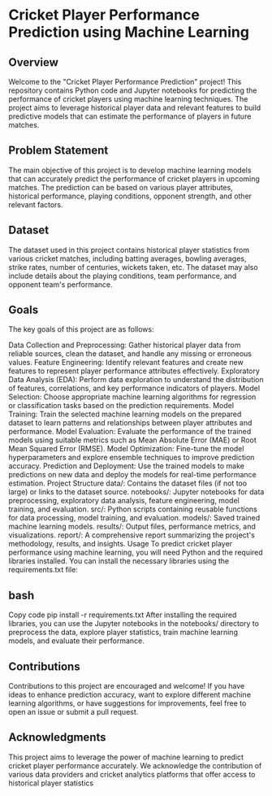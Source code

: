 # Cricket Player Performance Prediction using Machine Learning
## Overview
Welcome to the "Cricket Player Performance Prediction" project! This repository contains Python code and Jupyter notebooks for predicting the performance of cricket players using machine learning techniques. The project aims to leverage historical player data and relevant features to build predictive models that can estimate the performance of players in future matches.

## Problem Statement
The main objective of this project is to develop machine learning models that can accurately predict the performance of cricket players in upcoming matches. The prediction can be based on various player attributes, historical performance, playing conditions, opponent strength, and other relevant factors.

## Dataset
The dataset used in this project contains historical player statistics from various cricket matches, including batting averages, bowling averages, strike rates, number of centuries, wickets taken, etc. The dataset may also include details about the playing conditions, team performance, and opponent team's performance.

## Goals
The key goals of this project are as follows:

Data Collection and Preprocessing: Gather historical player data from reliable sources, clean the dataset, and handle any missing or erroneous values.
Feature Engineering: Identify relevant features and create new features to represent player performance attributes effectively.
Exploratory Data Analysis (EDA): Perform data exploration to understand the distribution of features, correlations, and key performance indicators of players.
Model Selection: Choose appropriate machine learning algorithms for regression or classification tasks based on the prediction requirements.
Model Training: Train the selected machine learning models on the prepared dataset to learn patterns and relationships between player attributes and performance.
Model Evaluation: Evaluate the performance of the trained models using suitable metrics such as Mean Absolute Error (MAE) or Root Mean Squared Error (RMSE).
Model Optimization: Fine-tune the model hyperparameters and explore ensemble techniques to improve prediction accuracy.
Prediction and Deployment: Use the trained models to make predictions on new data and deploy the models for real-time performance estimation.
Project Structure
data/: Contains the dataset files (if not too large) or links to the dataset source.
notebooks/: Jupyter notebooks for data preprocessing, exploratory data analysis, feature engineering, model training, and evaluation.
src/: Python scripts containing reusable functions for data processing, model training, and evaluation.
models/: Saved trained machine learning models.
results/: Output files, performance metrics, and visualizations.
report/: A comprehensive report summarizing the project's methodology, results, and insights.
Usage
To predict cricket player performance using machine learning, you will need Python and the required libraries installed. You can install the necessary libraries using the requirements.txt file:

## bash
Copy code
pip install -r requirements.txt
After installing the required libraries, you can use the Jupyter notebooks in the notebooks/ directory to preprocess the data, explore player statistics, train machine learning models, and evaluate their performance.

## Contributions
Contributions to this project are encouraged and welcome! If you have ideas to enhance prediction accuracy, want to explore different machine learning algorithms, or have suggestions for improvements, feel free to open an issue or submit a pull request.

## Acknowledgments
This project aims to leverage the power of machine learning to predict cricket player performance accurately. We acknowledge the contribution of various data providers and cricket analytics platforms that offer access to historical player statistics
